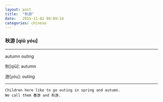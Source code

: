 ```yaml
---
layout: post
title:  "秋游"
date:   2015-11-02 09:09:14
categories: chinese
---
```

### 秋游 [qiū yóu]
-----------

autumn outing 

秋[qiū]: autumn

游[yóu]: outing

-----------

```
Children here like to go outing in spring and autumn. 
We call them 春游 and 秋游.
```


